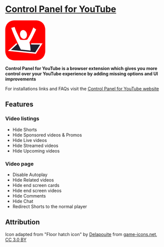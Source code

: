 # [Control Panel for YouTube](https://jbscript.dev/control-panel-for-youtube)

[![](icons/icon128.png)](https://jbscript.dev/control-panel-for-youtube)

**Control Panel for YouTube is a browser extension which gives you more control over your YouTube experience by adding missing options and UI improvements**

For installations links and FAQs visit the [Control Panel for YouTube website](https://jbscript.dev/control-panel-for-youtube)

## Features

### Video listings

- Hide Shorts
- Hide Sponsored videos & Promos
- Hide Live videos
- Hide Streamed videos
- Hide Upcoming videos

### Video page

- Disable Autoplay
- Hide Related videos
- Hide end screen cards
- Hide end screen videos
- Hide Comments
- Hide Chat
- Redirect Shorts to the normal player

## Attribution

Icon adapted from "Floor hatch icon" by [Delapouite](https://delapouite.com/) from [game-icons.net](https://game-icons.net), [CC 3.0 BY](https://creativecommons.org/licenses/by/3.0/)
